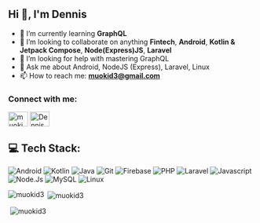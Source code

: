 ## Hi 👋, I'm Dennis

- 🌱 I’m currently learning **GraphQL**
- 👯 I’m looking to collaborate on anything **Fintech**, **Android**, **Kotlin & Jetpack Compose**, **Node(Express)JS**, **Laravel**
- 🤔 I’m looking for help with mastering GraphQL
- 💬 Ask me about Android, NodeJS (Express), Laravel, Linux
- 📫 How to reach me: **muokid3@gmail.com**
<!-- - ⚡ Fun fact: ... -->

<h3 align="left">Connect with me:</h3>
<p align="left">
<a href="https://twitter.com/@muokid3" target="blank"><img align="center" src="https://raw.githubusercontent.com/rahuldkjain/github-profile-readme-generator/master/src/images/icons/Social/twitter.svg" alt="muokid3" height="30" width="40" /></a>
<a href="https://www.linkedin.com/in/dennis-muoki-96540632/" target="blank"><img align="center" src="https://raw.githubusercontent.com/rahuldkjain/github-profile-readme-generator/master/src/images/icons/Social/linked-in-alt.svg" alt="Dennis Muoki" height="30" width="40" /></a>
</p>

## 💻 Tech Stack:
![Android](https://img.shields.io/badge/Android-%234ea94b.svg?style=flat&logo=Android&logoColor=white) ![Kotlin](https://img.shields.io/badge/Kotlin-%237F52FF.svg?style=flat&logo=kotlin&logoColor=white) ![Java](https://img.shields.io/badge/Java-%23ED8B00.svg?style=flat&logo=openjdk&logoColor=white)  ![Git](https://img.shields.io/badge/Git-%23F05033.svg?style=flat&logo=git&logoColor=white) ![Firebase](https://img.shields.io/badge/Firebase-a08021?style=flat&logo=Firebase&logoColor=ffcd34) ![PHP](https://img.shields.io/badge/PHP-%23777BB4.svg?style=flat&logo=php&logoColor=white) ![Laravel](https://img.shields.io/badge/Laravel-%23FF2D20.svg?style=flat&logo=laravel&logoColor=white) ![Javascript](https://img.shields.io/badge/Javascript-%23F7DF1E.svg?style=flat&logo=Javascript&logoColor=white) ![Node.Js](https://img.shields.io/badge/Node.js-%235FA04E.svg?style=flat&logo=Node.js&logoColor=white) ![MySQL](https://img.shields.io/badge/MySQL-%234479A1.svg?style=flat&logo=MySQL&logoColor=white) ![Linux](https://img.shields.io/badge/Linux-%23FCC624.svg?style=flat&logo=Linux&logoColor=white)


<!--
<h3 align="left">Languages and Tools:</h3>
<p align="left"> 
  <a href="https://developer.android.com" target="_blank" rel="noreferrer"> 
    <img src="https://raw.githubusercontent.com/devicons/devicon/master/icons/android/android-original-wordmark.svg" alt="android" width="40" height="40"/> 
  </a> 

  <a href="https://kotlinlang.org" target="_blank" rel="noreferrer"> 
    <img src="https://www.vectorlogo.zone/logos/kotlinlang/kotlinlang-icon.svg" alt="kotlin" width="40" height="40"/> 
  </a> 

  <a href="https://php.net/" target="_blank" rel="noreferrer"> 
    <img src="https://www.php.net//images/logos/new-php-logo.svg" alt="php" width="40" height="40"/> 
  </a> 
  
  <a href="https://laravel.com/" target="_blank" rel="noreferrer"> 
    <img src="https://laravel.com/img/logomark.min.svg" alt="laravel" width="40" height="40"/> 
  </a> 

  <a href="https://developer.mozilla.org/en-US/docs/Web/JavaScript" target="_blank" rel="noreferrer"> 
    <img src="https://raw.githubusercontent.com/devicons/devicon/master/icons/javascript/javascript-original.svg" alt="javascript" width="40" height="40"/> 
  </a> 

  <a href="https://nodejs.org" target="_blank" rel="noreferrer"> 
    <img src="https://nodejs.org/static/logos/nodejsDark.svg" alt="NodeJS" width="40" height="40"/> 
  </a> 
  
  <a href="https://git-scm.com/" target="_blank" rel="noreferrer"> 
    <img src="https://www.vectorlogo.zone/logos/git-scm/git-scm-icon.svg" alt="git" width="40" height="40"/> 
  </a> 
  
  <a href="https://www.java.com" target="_blank" rel="noreferrer"> 
    <img src="https://raw.githubusercontent.com/devicons/devicon/master/icons/java/java-original.svg" alt="java" width="40" height="40"/> 
  </a> 
  
  <a href="https://www.linux.org/" target="_blank" rel="noreferrer"> 
    <img src="https://raw.githubusercontent.com/devicons/devicon/master/icons/linux/linux-original.svg" alt="linux" width="40" height="40"/> 
  </a> 
  
  <a href="https://www.mysql.com/" target="_blank" rel="noreferrer"> 
    <img src="https://raw.githubusercontent.com/devicons/devicon/master/icons/mysql/mysql-original-wordmark.svg" alt="mysql" width="40" height="40"/> 
  </a> 
</p>
-->


<p>
  <img align="left" src="https://github-readme-stats.vercel.app/api/top-langs?username=muokid3&show_icons=true&locale=en&layout=donut&count_private=true&theme=rose_pine" alt="muokid3" /></p>

<p>&nbsp;<img align="center" src="https://github-readme-stats.vercel.app/api?username=muokid3&show_icons=true&locale=en&theme=rose_pine" alt="muokid3" /></p>

<p>&nbsp;<img align="center" src="https://github-readme-streak-stats.herokuapp.com/?user=muokid3&theme=rose_pine" alt="muokid3" /></p>


<!--
**muokid3/muokid3** is a ✨ _special_ ✨ repository because its `README.md` (this file) appears on your GitHub profile.

Here are some ideas to get you started:

- 🔭 I’m currently working on ...
- 🌱 I’m currently learning ...
- 👯 I’m looking to collaborate on ...
- 🤔 I’m looking for help with ...
- 💬 Ask me about ...
- 📫 How to reach me: ...
- 😄 Pronouns: ...
- ⚡ Fun fact: ...
-->
